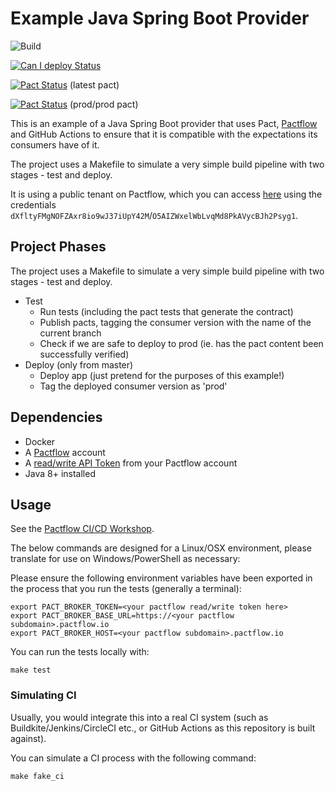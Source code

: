 # Example Java Spring Boot Provider

![Build](https://github.com/pactflow/example-provider-springboot/workflows/Build/badge.svg)

[![Can I deploy Status](https://testdemo.pactflow.io/pacticipants/pactflow-example-provider-springboot/branches/master/latest-version/can-i-deploy/to-environment/production/badge.svg)](https://testdemo.pactflow.io/overview/provider/pactflow-example-provider-springboot/consumer/pactflow-example-consumer-java-junit)

[![Pact Status](https://testdemo.pactflow.io/pacts/provider/pactflow-example-provider-springboot/consumer/pactflow-example-consumer-java-junit/latest/badge.svg)](https://testdemo.pactflow.io/pacts/provider/pactflow-example-provider-springboot/consumer/pactflow-example-consumer-java-junit/latest) (latest pact)

[![Pact Status](https://testdemo.pactflow.io/pacts/provider/pactflow-example-provider-springboot/consumer/pactflow-example-consumer-java-junit/latest/prod/badge.svg)](https://testdemo.pactflow.io/pacts/provider/pactflow-example-provider-springboot/consumer/pactflow-example-consumer-java-junit/latest/prod) (prod/prod pact)


This is an example of a Java Spring Boot provider that uses Pact, [Pactflow](https://pactflow.io) and GitHub Actions to ensure that it is compatible with the expectations its consumers have of it.

The project uses a Makefile to simulate a very simple build pipeline with two stages - test and deploy.

It is using a public tenant on Pactflow, which you can access [here](https://test.pact.dius.com.au) using the credentials `dXfltyFMgNOFZAxr8io9wJ37iUpY42M`/`O5AIZWxelWbLvqMd8PkAVycBJh2Psyg1`.

## Project Phases

The project uses a Makefile to simulate a very simple build pipeline with two stages - test and deploy.

- Test
  - Run tests (including the pact tests that generate the contract)
  - Publish pacts, tagging the consumer version with the name of the current branch
  - Check if we are safe to deploy to prod (ie. has the pact content been successfully verified)
- Deploy (only from master)
  - Deploy app (just pretend for the purposes of this example!)
  - Tag the deployed consumer version as 'prod'

## Dependencies

- Docker
- A [Pactflow](https://pactflow.io) account
- A [read/write API Token](https://docs.pactflow.io/#configuring-your-api-token) from your Pactflow account
- Java 8+ installed

## Usage

See the [Pactflow CI/CD Workshop](https://github.com/pactflow/ci-cd-workshop).

The below commands are designed for a Linux/OSX environment, please translate for use on Windows/PowerShell as necessary:

Please ensure the following environment variables have been exported in the process that you run the tests (generally a terminal):

```
export PACT_BROKER_TOKEN=<your pactflow read/write token here>
export PACT_BROKER_BASE_URL=https://<your pactflow subdomain>.pactflow.io
export PACT_BROKER_HOST=<your pactflow subdomain>.pactflow.io
```

You can run the tests locally with:

```
make test
```

### Simulating CI

Usually, you would integrate this into a real CI system (such as Buildkite/Jenkins/CircleCI etc., or GitHub Actions as this repository is built against).

You can simulate a CI process with the following command:

```
make fake_ci
```
